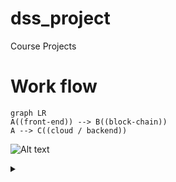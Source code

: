 # dss_project
Course Projects

# Work flow
``` mermaid
graph LR
A((front-end)) --> B((block-chain))
A --> C((cloud / backend))
```

![Alt text](https://g.gravizo.com/source/custom_mark10?https%3A%2F%2Fraw.githubusercontent.com%2FTLmaK0%2Fgravizo%2Fmaster%2FREADME.md)
<details> 
<summary></summary>
custom_mark10
  digraph G {
    size ="4,4";
    frontend [shape=box];
    frontend -> block-chain [weight=8];
    block-chain -> frontend;
    frontend -> cloud/backend [style=dotted];
    cloud/backend -> frontend;
  }
custom_mark10
</details>